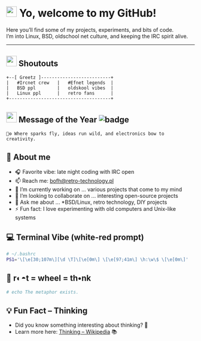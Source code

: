 # <img src="https://twemoji.maxcdn.com/v/latest/72x72/1f44b.png" width="28"/> Yo, welcome to my GitHub!

Here you’ll find some of my projects, experiments, and bits of code.  
I’m into Linux, BSD, oldschool net culture, and keeping the IRC spirit alive.

---

## <img src="https://twemoji.maxcdn.com/v/latest/72x72/1f64c.png" width="28"/> Shoutouts

```
+--[ Greetz ]--------------------------+    
|   #Ircnet crew   |   #Efnet legends  |
|   BSD ppl        |   oldskool vibes  |                 
|   Linux ppl      |   retro fans      |
+--------------------------------------+
```
## <img src="https://twemoji.maxcdn.com/v/latest/72x72/1f3c6.png" width="28"/> Message of the Year ![badge](https://img.shields.io/badge/Message_of_the_Year-🏆-brightgreen)
```
🔧⚙️ Where sparks fly, ideas run wild, and electronics bow to creativity.
```
## 📡 About me

- 🎧 Favorite vibe: late night coding with IRC open  
- 📫 Reach me: bofh@retro-technology.pl  
- 🔭 I’m currently working on ... various projects that come to my mind  
- 👯 I’m looking to collaborate on ... interesting open-source projects   
- 💬 Ask me about ... *BSD/Linux, retro technology, DIY projects  
- ⚡ Fun fact: I love experimenting with old computers and Unix-like systems

## 💻 Terminal Vibe (white-red prompt)

```bash
# ~/.bashrc
PS1='\[\e[30;107m\][\d \T]\[\e[0m\] \[\e[97;41m\] \h:\w\$ \[\e[0m\]'
```
## 🥑 r◐◓t = wheel = th•nk
```bash
# echo The metaphor exists.
```
## 💡 Fun Fact – Thinking
- Did you know something interesting about thinking? 🤔  
- Learn more here: [Thinking – Wikipedia](https://en.wikipedia.org/wiki/Thinking) 📚


